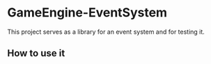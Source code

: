 # GameEngine-EventSystem
This project serves as a library for an event system and for testing it.

## How to use it
